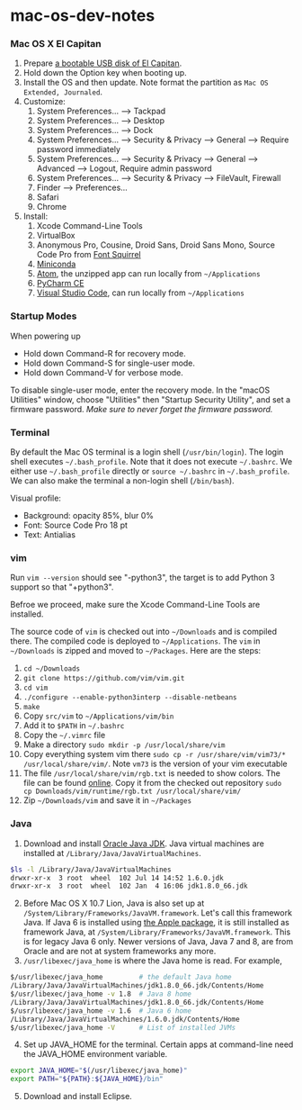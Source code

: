 mac-os-dev-notes
==============

### Mac OS X El Capitan

1. Prepare [a bootable USB disk of El Capitan](https://www.google.com/search?q=bootable+USB+El+Capitan).
2. Hold down the Option key when booting up.
3. Install the OS and then update. Note format the partition as `Mac OS Extended, Journaled`.
4. Customize:
    1. System Preferences... --> Tackpad
    2. System Preferences... --> Desktop
    3. System Preferences... --> Dock
    4. System Preferences... --> Security & Privacy --> General --> Require password immediately
    5. System Preferences... --> Security & Privacy --> General --> Advanced --> Logout, Require admin password
    6. System Preferences... --> Security & Privacy --> FileVault, Firewall
    7. Finder --> Preferences...
    8. Safari
    9. Chrome
5. Install:
    1. Xcode Command-Line Tools
    2. VirtualBox
    3. Anonymous Pro, Cousine, Droid Sans, Droid Sans Mono, Source Code Pro from [Font Squirrel](http://www.fontsquirrel.com/fonts/list/classification/monospaced)
    4. [Miniconda](https://conda.io/miniconda.html)
    5. [Atom](https://atom.io/), the unzipped app can run locally from `~/Applications`
    6. [PyCharm CE](https://www.jetbrains.com/pycharm/)
    7. [Visual Studio Code](https://code.visualstudio.com/), can run locally from `~/Applications`

### Startup Modes

When powering up

* Hold down Command-R for recovery mode.
* Hold down Command-S for single-user mode.
* Hold down Command-V for verbose mode.

To disable single-user mode, enter the recovery mode. In the "macOS Utilities" window, choose "Utilities" then "Startup Security Utility", and set a firmware password. *Make sure to never forget the firmware password.*

### Terminal

By default the Mac OS terminal is a login shell (`/usr/bin/login`). The login shell executes `~/.bash_profile`. Note that it does not execute `~/.bashrc`. We either use `~/.bash_profile` directly or `source ~/.bashrc` in `~/.bash_profile`. We can also make the terminal a non-login shell (`/bin/bash`).

Visual profile:

* Background: opacity 85%, blur 0%
* Font: Source Code Pro 18 pt
* Text: Antialias

### vim

Run `vim --version` should see "-python3", the target is to add Python 3 support so that "+python3".

Befroe we proceed, make sure the Xcode Command-Line Tools are installed.

The source code of `vim` is checked out into `~/Downloads` and is compiled there. The compiled code is deployed to `~/Applications`. The `vim` in `~/Downloads` is zipped and moved to `~/Packages`. Here are the steps:

1. `cd ~/Downloads`
2. `git clone https://github.com/vim/vim.git`
3. `cd vim`
4. `./configure --enable-python3interp --disable-netbeans`
5. `make`
6. Copy `src/vim` to `~/Applications/vim/bin`
7. Add it to `$PATH` in `~/.bashrc`
8. Copy the `~/.vimrc` file
9. Make a directory `sudo mkdir -p /usr/local/share/vim`
10. Copy everything system vim there `sudo cp -r /usr/share/vim/vim73/* /usr/local/share/vim/`. Note `vm73` is the version of your vim executable
11. The file `/usr/local/share/vim/rgb.txt` is needed to show colors. The file can be found [online](https://github.com/vim/vim/blob/master/runtime/rgb.txt). Copy it from the checked out repository `sudo cp Downloads/vim/runtime/rgb.txt /usr/local/share/vim/`
12. Zip `~/Downloads/vim` and save it in `~/Packages`

### Java

1. Download and install [Oracle Java JDK](https://www.oracle.com/technetwork/java/javase/downloads/). Java virtual machines are installed at `/Library/Java/JavaVirtualMachines`.

  ```bash
  $ls -l /Library/Java/JavaVirtualMachines
  drwxr-xr-x  3 root  wheel  102 Jul 14 14:52 1.6.0.jdk
  drwxr-xr-x  3 root  wheel  102 Jan  4 16:06 jdk1.8.0_66.jdk
  ```

2. Before Mac OS X 10.7 Lion, Java is also set up at `/System/Library/Frameworks/JavaVM.framework`. Let's call this framework Java. If Java 6 is installed using [the Apple package](https://support.apple.com/kb/DL1572), it is still installed as framework Java, at `/System/Library/Frameworks/JavaVM.framework`. This is for legacy Java 6 only. Newer versions of Java, Java 7 and 8, are from Oracle and are not at system frameworks any more.
3. `/usr/libexec/java_home` is where the Java home is read. For example,

  ```bash
  $/usr/libexec/java_home         # the default Java home
  /Library/Java/JavaVirtualMachines/jdk1.8.0_66.jdk/Contents/Home
  $/usr/libexec/java_home -v 1.8  # Java 8 home
  /Library/Java/JavaVirtualMachines/jdk1.8.0_66.jdk/Contents/Home
  $/usr/libexec/java_home -v 1.6  # Java 6 home
  /Library/Java/JavaVirtualMachines/1.6.0.jdk/Contents/Home
  $/usr/libexec/java_home -V      # List of installed JVMs
  ```

4. Set up JAVA_HOME for the terminal. Certain apps at command-line need the JAVA_HOME environment variable.

  ```bash
  export JAVA_HOME="$(/usr/libexec/java_home)"
  export PATH="${PATH}:${JAVA_HOME}/bin"
  ```

5. Download and install Eclipse.
